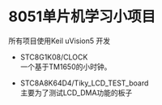 # 8051单片机学习小项目
所有项目使用Keil uVision5 开发

- STC8G1K08/CLOCK  
    一个基于TM1650的小时钟。

- STC8A8K64D4/Tiky_LCD_TEST_board  
    主要为了测试LCD_DMA功能的板子
